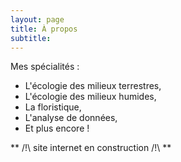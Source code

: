```yaml
---
layout: page
title: À propos
subtitle: 
---
```


Mes spécialités : 
* L'écologie des milieux terrestres,
* L'écologie des milieux humides,
* La floristique, 
* L'analyse de données,
* Et plus encore !
 
 ** /!\ site internet en construction /!\ **
